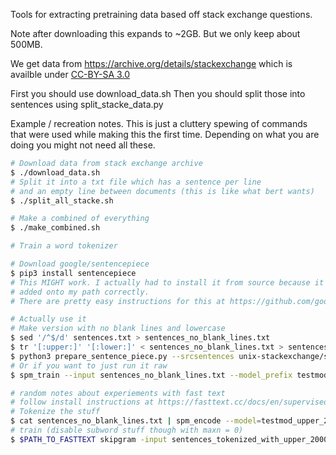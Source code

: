 Tools for extracting pretraining data based off stack exchange questions.

Note after downloading this expands to ~2GB. But we only keep
about 500MB.

We get data from https://archive.org/details/stackexchange
which is availble under [CC-BY-SA 3.0](https://creativecommons.org/licenses/by-sa/3.0/)

First you should use download_data.sh
Then you should split those into sentences using split_stacke_data.py

Example / recreation notes.
This is just a cluttery spewing of commands that were used while making this 
the first time.
Depending on what you are doing you might not need all these.
```bash
# Download data from stack exchange archive
$ ./download_data.sh
# Split it into a txt file which has a sentence per line 
# and an empty line between documents (this is like what bert wants)
$ ./split_all_stacke.sh

# Make a combined of everything
$ ./make_combined.sh

# Train a word tokenizer

# Download google/sentencepiece
$ pip3 install sentencepiece
# This MIGHT work. I actually had to install it from source because it wasn't getting
# added onto my path correctly.
# There are pretty easy instructions for this at https://github.com/google/sentencepiece

# Actually use it
# Make version with no blank lines and lowercase
$ sed '/^$/d' sentences.txt > sentences_no_blank_lines.txt
$ tr '[:upper:]' '[:lower:]' < sentences_no_blank_lines.txt > sentences_lower.txt
$ python3 prepare_sentence_piece.py --srcsentences unix-stackexchange/sentences_lower.txt --outfile unix_vocab.txt -n 3000
# Or if you want to just run it raw
$ spm_train --input sentences_no_blank_lines.txt --model_prefix testmod --vocab_size 1000 --num_threads 8 --max_sentence_length 6000k

# random notes about experiements with fast text
# follow install instructions at https://fasttext.cc/docs/en/supervised-tutorial.html
# Tokenize the stuff
$ cat sentences_no_blank_lines.txt | spm_encode --model=testmod_upper_2000.model > sentences_tokenized_with_upper_2000.txt
# train (disable subword stuff though with maxn = 0)
$ $PATH_TO_FASTTEXT skipgram -input sentences_tokenized_with_upper_2000.txt -output fasttext/m3 -thread 8 -maxn 0


```
